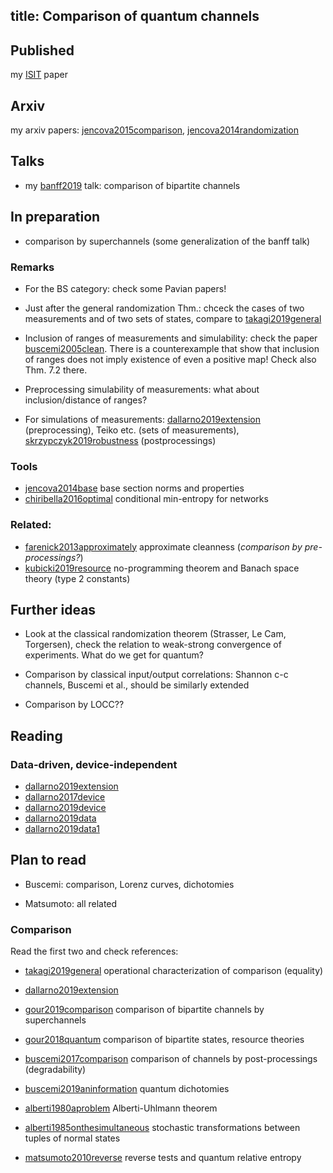 title: Comparison of quantum channels
---
## Published

my [ISIT](jencova2016isit) paper

## Arxiv

my arxiv papers: [jencova2015comparison](jencova2015comparison), [jencova2014randomization](jencova2014randomization)

## Talks

* my [banff2019](comparison/banff2019.pdf) talk: comparison of bipartite channels

## In preparation

* comparison by superchannels (some generalization of the banff talk)

### Remarks

* For the BS category: check some Pavian papers!

* Just after the general randomization Thm.: chceck the cases of two measurements and of two sets of states, compare to
  [takagi2019general](takagi2019general)

* Inclusion of ranges of measurements and simulability: check the paper [buscemi2005clean](buscemi2005clean). There is a counterexample that show that inclusion of ranges does not imply existence of even a positive map! Check also Thm. 7.2 there.

* Preprocessing simulability of measurements: what about inclusion/distance of ranges?

* For simulations of measurements: [dallarno2019extension](dallarno2019extension) (preprocessing), Teiko etc. (sets of
  measurements), [skrzypczyk2019robustness](skrzypczyk2019robustness) (postprocessings)

### Tools

* [jencova2014base](jencova2014base) base section norms and properties
* [chiribella2016optimal](chiribella2016optimal) conditional min-entropy for networks




### Related: 
 
* [farenick2013approximately](farenick2013approximately) approximate cleanness (*comparison by pre-processings?*)
* [kubicki2019resource](kubicki2019resource) no-programming theorem and Banach space theory (type 2 constants)


## Further ideas

* Look at the classical randomization theorem (Strasser, Le Cam, Torgersen), check the relation to weak-strong
  convergence of experiments. What do we get for quantum?


* Comparison by classical input/output correlations: Shannon c-c channels, Buscemi et al., should be similarly extended

* Comparison by LOCC??


## Reading

### Data-driven, device-independent


* [dallarno2019extension](dallarno2019extension) 
* [dallarno2017device](dallarno2017device)
* [dallarno2019device](dallarno2019device)
* [dallarno2019data](dallarno2019data)
* [dallarno2019data1](dallarno2019data1)



## Plan to read

* Buscemi:  comparison, Lorenz curves, dichotomies

* Matsumoto: all related


### Comparison

Read the first two and check references:

* [takagi2019general](takagi2019general) operational characterization of comparison (equality)
* [dallarno2019extension](dallarno2019extension) 

* [gour2019comparison](gour2019comparison) comparison of bipartite channels by superchannels
* [gour2018quantum](gour2018quantum) comparison of bipartite states, resource theories
* [buscemi2017comparison](buscemi2017comparison) comparison of channels by post-processings (degradability)
* [buscemi2019aninformation](buscemi2019aninformation) quantum dichotomies
* [alberti1980aproblem](alberti1980aproblem) Alberti-Uhlmann theorem
* [alberti1985onthesimultaneous](alberti1985onthesimultaneous) stochastic transformations between tuples of normal states
* [matsumoto2010reverse](matsumoto2010reverse) reverse tests and quantum relative entropy


